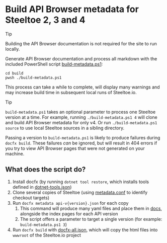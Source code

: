 # Build API Browser metadata for Steeltoe 2, 3 and 4

> [!TIP]
> Building the API Browser documentation is not required for the site to run locally.

Generate API Browser documentation and process all markdown with the included PowerShell script [build-metadata.ps1](./build-metadata.ps1):

```pwsh
cd build
pwsh ./build-metadata.ps1
```

This process can take a while to complete, will display many warnings and may increase build time in subsequent local runs of Steeltoe.io.

> [!TIP]
> `build-metadata.ps1` takes an optional parameter to process one Steeltoe version at a time.
> For example, running `./build-metadata.ps1 4` will clone and build API Browser metadata for only v4.
> Or run `./build-metadata.ps1 source` to use local Steeltoe sources in a sibling directory.
>
> Passing a version to `build-metadata.ps1` is likely to produce failures during `docfx build`.
> These failures _can_ be ignored, but will result in 404 errors if you try to view API Browser pages that were not generated on your machine.

## What does the script do?

1. Install docfx (by running `dotnet tool restore`, which installs tools defined in [dotnet-tools.json](../.config/dotnet-tools.json))
1. Clone several copies of Steeltoe (using [metadata.conf](./metadata.conf) to identify checkout targets)
1. Run `docfx metadata api-v{version}.json` for each copy
   1. This command will produce many yaml files and place them in [docs](../docs), alongside the index pages for each API version
   1. The script offers a parameter to target a single version (for example: `build-metadata.ps1 3`)
1. Run `docfx build` with [docfx-all.json](../docs/docfx-all.json), which will copy the html files into `wwwroot` of the Steeltoe.io project
